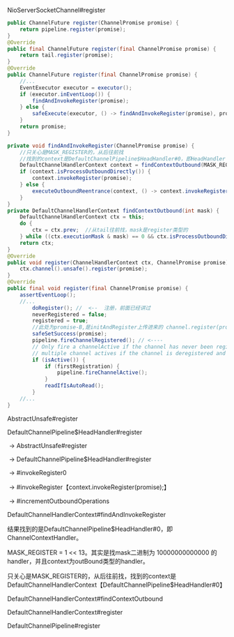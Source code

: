 NioServerSocketChannel#register

```java
public ChannelFuture register(ChannelPromise promise) {
    return pipeline.register(promise);
}
@Override
public final ChannelFuture register(final ChannelPromise promise) {
    return tail.register(promise);
}
@Override
public ChannelFuture register(final ChannelPromise promise) {
    //...
    EventExecutor executor = executor();
    if (executor.inEventLoop()) {
        findAndInvokeRegister(promise);
    } else {
        safeExecute(executor, () -> findAndInvokeRegister(promise), promise, null);
    }
    return promise;
}

private void findAndInvokeRegister(ChannelPromise promise) {
    //只关心是MASK_REGISTER的，从后往前找
    //找到的context是DefaultChannelPipeline$HeadHandler#0，即HeadHandler
    DefaultChannelHandlerContext context = findContextOutbound(MASK_REGISTER);
    if (context.isProcessOutboundDirectly()) {
        context.invokeRegister(promise);
    } else {
        executeOutboundReentrance(context, () -> context.invokeRegister0(promise), promise, null);
    }
}
private DefaultChannelHandlerContext findContextOutbound(int mask) {
    DefaultChannelHandlerContext ctx = this;
    do {
        ctx = ctx.prev;  //从tail往前找，mask是register类型的
    } while ((ctx.executionMask & mask) == 0 && ctx.isProcessOutboundDirectly());
    return ctx;
}
@Override
public void register(ChannelHandlerContext ctx, ChannelPromise promise) {
    ctx.channel().unsafe().register(promise);
}
@Override
public final void register(final ChannelPromise promise) {
    assertEventLoop();
    //...
        doRegister(); //  <--  注册，前面已经讲过
        neverRegistered = false;
        registered = true;
        //此处为promise-B,是initAndRegister上传进来的 channel.register(promise)，在这里set值 
        safeSetSuccess(promise);  
        pipeline.fireChannelRegistered(); // <---- 
        // Only fire a channelActive if the channel has never been registered. This prevents firing
        // multiple channel actives if the channel is deregistered and re-registered.
        if (isActive()) {
            if (firstRegistration) {
                pipeline.fireChannelActive();
            }
            readIfIsAutoRead();
        }
    //...
}
```



AbstractUnsafe#register

DefaultChannelPipeline$HeadHandler#register



​				-> AbstractUnsafe#register

​			-> DefaultChannelPipeline$HeadHandler#register

​		-> #invokeRegister0

​	-> #invokeRegister【context.invokeRegister(promise);】

​	-> #incrementOutboundOperations

DefaultChannelHandlerContext#findAndInvokeRegister

结果找到的是DefaultChannelPipeline$HeadHandler#0，即ChannelContextHandler。

MASK_REGISTER = 1 << 13。其实是找mask二进制为 10000000000000 的handler，并且context为outBound类型的handler。

只关心是MASK_REGISTER的，从后往前找，找到的context是DefaultChannelHandlerContext【DefaultChannelPipeline$HeadHandler#0】

DefaultChannelHandlerContext#findContextOutbound

DefaultChannelHandlerContext#register

DefaultChannelPipeline#register
